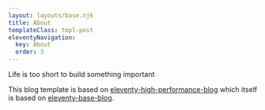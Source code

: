 ```yaml
---
layout: layouts/base.njk
title: About
templateClass: tmpl-post
eleventyNavigation:
  key: About
  order: 3
---
```


Life is too short to build something important

This blog template is based on [eleventy-high-performance-blog](https://www.industrialempathy.com/posts/eleventy-high-performance-blog/) which itself is based on [eleventy-base-blog](https://github.com/11ty/eleventy-base-blog).
